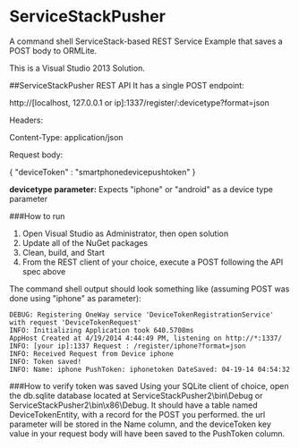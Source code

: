 ServiceStackPusher
==================

A command shell ServiceStack-based REST Service Example that saves a POST body to ORMLite.

This is a Visual Studio 2013 Solution.

##ServiceStackPusher REST API
It has a single POST endpoint:

http://[localhost, 127.0.0.1 or ip]:1337/register/:devicetype?format=json

Headers:

Content-Type: application/json

Request body:

{
  "deviceToken" : "smartphonedevicepushtoken"
}

**devicetype parameter:** Expects "iphone" or "android" as a device type parameter

###How to run
1. Open Visual Studio as Administrator, then open solution
2. Update all of the NuGet packages
3. Clean, build, and Start
4. From the REST client of your choice, execute a POST following the API spec above

The command shell output should look something like (assuming POST was done using "iphone" as parameter):
```
DEBUG: Registering OneWay service 'DeviceTokenRegistrationService' with request 'DeviceTokenRequest'
INFO: Initializing Application took 640.5708ms
AppHost Created at 4/19/2014 4:44:49 PM, listening on http://*:1337/
INFO: [your ip]:1337 Request : /register/iphone?format=json
INFO: Received Request from Device iphone
INFO: Token saved!
INFO: Name: iphone PushToken: iphonetoken DateSaved: 04-19-14 04:54:32
```

###How to verify token was saved
Using your SQLite client of choice, open the db.sqlite database located at ServiceStackPusher2\bin\Debug or ServiceStackPusher2\bin\x86\Debug.  It should have a table named DeviceTokenEntity, with a record for the POST you performed. the url parameter will be stored in the Name column, and the deviceToken key value in your request body will have been saved to the PushToken column.
